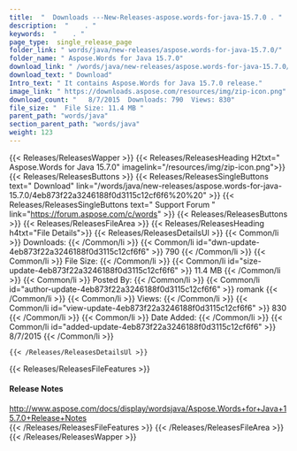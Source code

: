 ```yaml
---
title:  "  Downloads ---New-Releases-aspose.words-for-java-15.7.0 . " 
description:  "    . " 
keywords:  "    . " 
page_type:  single_release_page
folder_link: " words/java/new-releases/aspose.words-for-java-15.7.0/"
folder_name: " Aspose.Words for Java 15.7.0"
download_link: " /words/java/new-releases/aspose.words-for-java-15.7.0/4eb873f22a3246188f0d3115c12cf6f6"
download_text: " Download"
Intro_text: " It contains Aspose.Words for Java 15.7.0 release."
image_link: " https://downloads.aspose.com/resources/img/zip-icon.png"
download_count: "   8/7/2015  Downloads: 790  Views: 830"
file_size: "  File Size: 11.4 MB "
parent_path: "words/java"
section_parent_path: "words/java"
weight: 123 
---
```


{{< Releases/ReleasesWapper >}}
  {{< Releases/ReleasesHeading H2txt=" Aspose.Words for Java 15.7.0" imagelink="/resources/img/zip-icon.png">}}
  {{< Releases/ReleasesButtons >}}
    {{< Releases/ReleasesSingleButtons text=" Download" link="/words/java/new-releases/aspose.words-for-java-15.7.0/4eb873f22a3246188f0d3115c12cf6f6%20%20" >}}
    {{< Releases/ReleasesSingleButtons text=" Support Forum " link="https://forum.aspose.com/c/words" >}}
  {{< Releases/ReleasesButtons >}}
  {{< Releases/ReleasesFileArea >}}
    {{< Releases/ReleasesHeading h4txt="File Details">}}
    {{< Releases/ReleasesDetailsUl >}}
            {{< Common/li  >}} Downloads: {{< /Common/li >}} 
      {{< Common/li id="dwn-update-4eb873f22a3246188f0d3115c12cf6f6" >}} 790 {{< /Common/li >}} 
      {{< Common/li  >}} File Size: {{< /Common/li >}} 
      {{< Common/li id="size-update-4eb873f22a3246188f0d3115c12cf6f6" >}} 11.4 MB {{< /Common/li >}} 
      {{< Common/li  >}} Posted By: {{< /Common/li >}} 
      {{< Common/li id="author-update-4eb873f22a3246188f0d3115c12cf6f6" >}} romank {{< /Common/li >}} 
      {{< Common/li  >}} Views: {{< /Common/li >}} 
      {{< Common/li id="view-update-4eb873f22a3246188f0d3115c12cf6f6" >}} 830 {{< /Common/li >}} 
      {{< Common/li  >}} Date Added: {{< /Common/li >}} 
      {{< Common/li id="added-update-4eb873f22a3246188f0d3115c12cf6f6" >}} 8/7/2015 {{< /Common/li >}} 

    {{< /Releases/ReleasesDetailsUl >}}

  {{< Releases/ReleasesFileFeatures >}}
      <h4>Release Notes</h4><div><a href="http://www.aspose.com/docs/display/wordsjava/Aspose.Words+for+Java+15.7.0+Release+Notes">http://www.aspose.com/docs/display/wordsjava/Aspose.Words+for+Java+15.7.0+Release+Notes</a></div>
  {{< /Releases/ReleasesFileFeatures >}}
 {{< /Releases/ReleasesFileArea >}}
{{< /Releases/ReleasesWapper >}}



